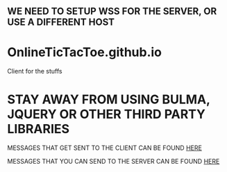 ## WE NEED TO SETUP WSS FOR THE SERVER, OR USE A DIFFERENT HOST

# OnlineTicTacToe.github.io
Client for the stuffs

# STAY AWAY FROM USING BULMA, JQUERY OR OTHER THIRD PARTY LIBRARIES

MESSAGES THAT GET SENT TO THE CLIENT CAN BE FOUND [HERE](https://github.com/OnlineTicTacToe/Server/blob/master/Classes/ClientMessage.ts)

MESSAGES THAT YOU CAN SEND TO THE SERVER CAN BE FOUND [HERE](https://github.com/OnlineTicTacToe/Server/blob/master/Classes/ServerMessage.ts)
